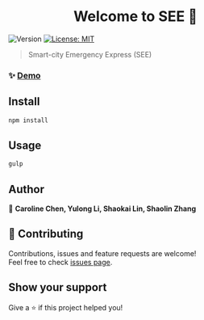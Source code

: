 <h1 align="center">Welcome to SEE 👋</h1>
<p>
  <img alt="Version" src="https://img.shields.io/badge/version-0.0.1-blue.svg?cacheSeconds=2592000" />
  <a href="https://raw.githubusercontent.com/ShaolinZhang/see/master/LICENSE?token=ACNZDBZHKBWE5LIMEZKX2W253QYUA" target="_blank">
    <img alt="License: MIT" src="https://img.shields.io/badge/License-MIT-yellow.svg" />
  </a>
</p>

> Smart-city Emergency Express (SEE)

### ✨ [Demo](https://micromec.org/hack/ShaolinZhang-rapid)

## Install

```sh
npm install
```

## Usage

```sh
gulp
```

## Author

👤 **Caroline Chen, Yulong Li, Shaokai Lin, Shaolin Zhang**


## 🤝 Contributing

Contributions, issues and feature requests are welcome!<br />Feel free to check [issues page](https://github.com/ShaolinZhang/dynamic-road-planning/issues).

## Show your support

Give a ⭐️ if this project helped you!
